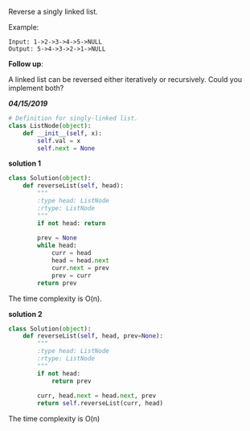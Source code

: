 Reverse a singly linked list.

Example:
```
Input: 1->2->3->4->5->NULL
Output: 5->4->3->2->1->NULL
```

**Follow up**:

A linked list can be reversed either iteratively or recursively. Could you implement both?

***04/15/2019***

```python
# Definition for singly-linked list.
class ListNode(object):
    def __init__(self, x):
        self.val = x
        self.next = None
```

**solution 1**
```python
class Solution(object):
    def reverseList(self, head):
        """
        :type head: ListNode
        :rtype: ListNode
        """
        if not head: return
        
        prev = None
        while head:
            curr = head
            head = head.next
            curr.next = prev
            prev = curr
        return prev
```
The time complexity is O(n).

**solution 2**
```python
class Solution(object):
    def reverseList(self, head, prev=None):
        """
        :type head: ListNode
        :rtype: ListNode
        """
        if not head:
            return prev
  
        curr, head.next = head.next, prev
        return self.reverseList(curr, head)
```
The time complexity is O(n)
